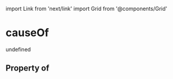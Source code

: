 import Link from 'next/link'
import Grid from '@components/Grid'

# causeOf

undefined

## Property of



